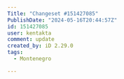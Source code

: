 ```yaml
---
Title: "Changeset #151427085"
PublishDate: "2024-05-16T20:44:57Z"
id: 151427085
user: kentakta
comment: update
created_by: iD 2.29.0
tags:
  - Montenegro

---
```


